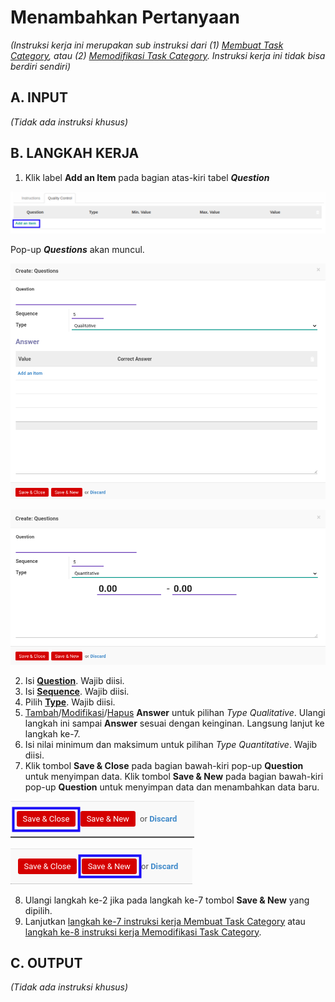 # Menambahkan Pertanyaan

*(Instruksi kerja ini merupakan sub instruksi dari (1) [Membuat Task Category](./membuat.md), atau (2) [Memodifikasi Task Category](./memodifikasi.md). Instruksi kerja ini tidak bisa berdiri sendiri)*

## A. INPUT

*(Tidak ada instruksi khusus)*

## B. LANGKAH KERJA

1. Klik label **Add an Item** pada bagian atas-kiri tabel ***Question***

![](../../img/task-category/tombol-add-item-question.png)

Pop-up ***Questions*** akan muncul.

![](../../img/task-category/tab-quality-control-detail-qualitative.png)

![](../../img/task-category/tab-quality-control-detail-quantitative.png)

2. Isi **[Question](./penjelasan.md#field-qc-name)**. Wajib diisi.
3. Isi **[Sequence](./penjelasan.md#field-qc-sequence)**. Wajib diisi.
4. Pilih **[Type](./penjelasan.md#field-qc-type)**. Wajib diisi.
5. <a name="l5">[Tambah](./menambah-jawaban.md)/[Modifikasi](./memodifikasi-jawaban.md)/[Hapus](./menghapus-jawaban.md) **Answer**</a> untuk pilihan *Type* *Qualitative*. Ulangi langkah ini sampai **Answer** sesuai dengan keinginan. Langsung lanjut ke langkah ke-7.
6. Isi nilai minimum dan maksimum untuk pilihan *Type* *Quantitative*. Wajib diisi.
7. Klik tombol **Save & Close** pada bagian bawah-kiri pop-up **Question** untuk menyimpan data. Klik tombol **Save & New** pada bagian bawah-kiri pop-up **Question** untuk menyimpan data dan menambahkan data baru.

![](../../img/task-category/tombol-save-close-question.png)

![](../../img/task-category/tombol-save-new-question.png)

8. Ulangi langkah ke-2 jika pada langkah ke-7 tombol **Save & New** yang dipilih.
9. Lanjutkan [langkah ke-7 instruksi kerja Membuat Task Category](./membuat.md#l7) atau [langkah ke-8 instruksi kerja Memodifikasi Task Category](./memodifikasi.md#l8).

## C. OUTPUT

*(Tidak ada instruksi khusus)*
